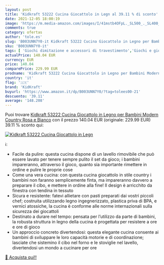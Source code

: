```yaml
---
layout: post
title: 'Kidkraft 53222 Cucina Giocattolo in Legn al 39.11 % di sconto'
date: 2021-12-05 18:00:19
image: 'https://m.media-amazon.com/images/I/41mstb4OFpL._SL500_._SL400_.jpg'
comments: true
category: ofertas
author: 'tole.es'
slug: 'B003UNN7Y0-it Kidkraft 53222 Cucina Giocattolo in Legno per Bambini...'
sku: 'B003UNN7Y0-it'
tags: [ 'Giochi dimitazione e accessori di travestimento','Giochi e giocattoli','Pentole e padelle','Prodotti da cucina giocattolo','kidkraft', ]
actualPrice: 140.04 EUR
currency: EUR
price: 140.04
comparePrice: 229.99 EUR
prodname: 'Kidkraft 53222 Cucina Giocattolo in Legno per Bambini Modern Country  Rosa e Bianco'
country: 'it'
flag: '🇮🇹'
brand: 'KidKraft'
buyurl: 'https://www.amazon.it/dp/B003UNN7Y0/?tag=tolees00-21'
descuento: '39.11'
average: '148.208'
---
```


Puoi trovare [Kidkraft 53222 Cucina Giocattolo in Legno per Bambini Modern Country  Rosa e Bianco](https://www.amazon.it/dp/B003UNN7Y0/?tag=tolees00-21) con il prezzo 140.04 EUR (originale: 229.99 EUR) 39.11 % sconto qui:

[![Kidkraft 53222 Cucina Giocattolo in Legn](https://m.media-amazon.com/images/I/41mstb4OFpL._SL500_._SL400_.jpg)](https://www.amazon.it/dp/B003UNN7Y0/?tag=tolees00-21)

ℹ️:

- Facile da pulire: questa cucina dispone di un lavello rimovibile che può essere lavato per tenere sempre pulito il set da gioco; i bambini impareranno, attraverso il gioco, quanto sia importante rimettere in ordine e pulire le proprie cose
- Come una vera cucina: con questa cucina giocattolo in stile country i bambini non faranno semplicemente finta, ma impareranno davvero a preparare il cibo, e mettere in ordine alla fine! Il design è arricchito da finestra con tendina in tessuto
- Sicura e resistente: fatevi allietare con pasti preparati dai vostri piccoli chef; costruita utilizzando legno ingegnerizzato, plastica priva di BPA, e vernici atossiche, la cucina è conforme alle norme internazionali sulla sicurezza dei giocattoli
- Destinato a durare nel tempo: pensata per l’utilizzo da parte di bambini, la robusta struttura in legno della cucina è progettata per resistere a ore e ore di gioco
- Un approccio concreto divertendosi: questa elegante cucina consente ai bambini di sviluppare le loro capacità motorie e di coordinazione; lasciate che sistemino il cibo nel forno e Ie stoviglie nel lavello, divertendosi un mondo a cucinare per ore

[🛒 Acquista qui!!](https://www.amazon.it/dp/B003UNN7Y0/?tag=tolees00-21)
